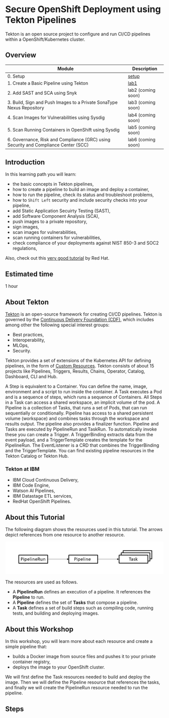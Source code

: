# Secure OpenShift Deployment using Tekton Pipelines

Tekton is an open source project to configure and run CI/CD pipelines within a OpenShift/Kubernetes cluster.

## Overview

| Module      | Description                          |
| ----------- | ------------------------------------ |
| 0. Setup | [setup](lab1/0_setup.md) |
| 1. Create a Basic Pipeline using Tekton | [lab1](lab1/1_clone-git-repo.md) |
| 2. Add SAST and SCA using Snyk | lab2 (coming soon) |
| 3. Build, Sign and Push Images to a Private SonaType Nexus Repository | lab3 (coming soon)  |
| 4. Scan Images for Vulnerabilities using Sysdig | lab4 (coming soon)  |
| 5. Scan Running Containers in OpenShift using Sysdig | lab5 (coming soon)  |
| 6. Governance, Risk and Compliance (GRC) using Security and Compliance Center (SCC) | lab6 (coming soon)  |

## Introduction

In this learning path you will learn:

* the basic concepts in Tekton pipelines,
* how to create a pipeline to build an image and deploy a container,
* how to run the pipeline, check its status and troubleshoot problems,
* how to `Shift Left` security and include security checks into your pipeline,
* add Static Application Secuirty Testing (SAST),
* add Software Component Analysis (SCA),
* push images to a private repository,
* sign images,
* scan images for vulnerabilities,
* scan running containers for vulnerabilities,
* check compliance of your deployments against NIST 850-3 and SOC2 regulations,

Also, check out this [very good tutorial](https://github.com/openshift/pipelines-tutorial) by Red Hat.

## Estimated time

1 hour

## About Tekton

[Tekton](https://tekton.dev) is an open-source framework for creating CI/CD pipelines. Tekton is governed by the [Continuous Delivery Foundation (CDF)](https://cd.foundation), which includes among other the following special interest groups:

* Best practices,
* Interoperability,
* MLOps,
* Security.

Tekton provides a set of extensions of the Kubernetes API for defining pipelines, in the form of [Custom Resources](https://kubernetes.io/docs/concepts/extend-kubernetes/api-extension/custom-resources/). Tekton consists of about 15 projects like Pipelines, Triggers, Results, Chains, Operator, Catalog, Dashboard, CLI and Hub.

A Step is equivalent to a Container. You can define the name, image, environment and a script to run inside the container. A Task executes a Pod and is a sequence of steps, which runs a sequence of Containers. All Steps in a Task can access a shared workspace, an implicit volume of the pod. A Pipeline is a collection of Tasks, that runs a set of Pods, that can run sequentially or conditionally. Pipeline has access to a shared persistent volume (workspace) and combines tasks through the workspace and results output. The pipeline also provides a finalizer function. Pipeline and Tasks are executed by PipelineRun and TaskRun. To automatically invoke these you can create a Trigger. A TriggerBinding extracts data from the event payload, and a TriggerTemplate creates the template for the PipelineRun. The EventListener is a CRD that combines the TriggerBinding and the TriggerTemplate. You can find existing pipeline resources in the Tekton Catalog or Tekton Hub.

### Tekton at IBM

* IBM Cloud Continuous Delivery,
* IBM Code Engine,
* Watson AI Pipelines,
* IBM Datastage ETL services,
* RedHat OpenShift Pipelines.

## About this Tutorial

The following diagram shows the resources used in this tutorial. The arrows depict references from one resource to another resource.

![crd](images/crd.png)

The resources are used as follows.

* A **PipelineRun** defines an execution of a pipeline. It references the **Pipeline** to run.
* A **Pipeline** defines the set of **Tasks** that compose a pipeline.
* A **Task** defines a set of build steps such as compiling code, running tests, and building and deploying images.

## About this Workshop

In this workshop, you will learn more about each resource and create a simple pipeline that:

* builds a Docker image from source files and pushes it to your private container registry,
* deploys the image to your OpenShift cluster.

We will first define the Task resources needed to build and deploy the image.
Then we will define the Pipeline resource that references the tasks,
and finally we will create the PipelineRun resource needed to run the pipeline.

## Steps

